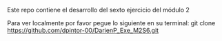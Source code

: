 Este repo contiene el desarrollo del sexto ejercicio del módulo 2

Para ver localmente por favor pegue lo siguiente en su terminal:
git clone https://github.com/dpintor-00/DarienP_Exe_M2S6.git